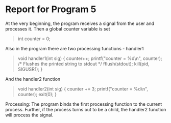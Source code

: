 # Report for Program 5

At the very beginning, the program receives a signal from the user and processes it.
Then a global counter variable is set
> int counter = 0; 

Also in the program there are two processing functions - handler1
> void handler1(int sig)
> {
> counter++;
> printf("counter = %d\n", counter);
> /* Flushes the printed string to stdout */
> fflush(stdout);
> kill(pid, SIGUSR1);
> }

And the handler2 function
> void handler2(int sig)
> {
> counter += 3;
> printf("counter = %d\n", counter);
> exit(0);
> }

Processing: The program binds the first processing function to the current process.
Further, if the process turns out to be a child, the handler2 function will process the signal.
